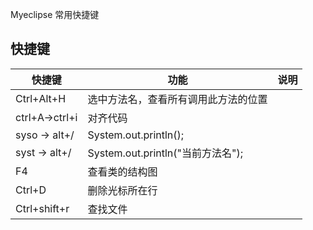 Myeclipse 常用快捷键

## 快捷键

| 快捷键         | 功能                                 | 说明 |
| -------------- | ------------------------------------ | ---- |
| Ctrl+Alt+H     | 选中方法名，查看所有调用此方法的位置 |      |
| ctrl+A->ctrl+i | 对齐代码                             |      |
| syso -> alt+/  | System.out.println();                |      |
| syst -> alt+/  | System.out.println("当前方法名");    |      |
| F4             | 查看类的结构图                       |      |
| Ctrl+D         | 删除光标所在行                       |      |
| Ctrl+shift+r   | 查找文件                             |      |

